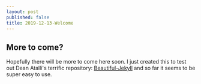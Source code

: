```yaml
---
layout: post
published: false
title: 2019-12-13-Welcome
---
```

## More to come?

Hopefully there will be more to come here soon. I just created this to test out Dean Atalli's terrific repository: [Beautiful-Jekyll](https://github.com/daattali/beautiful-jekyll "Beautiful Jekyll") and so far it seems to be super easy to use.
